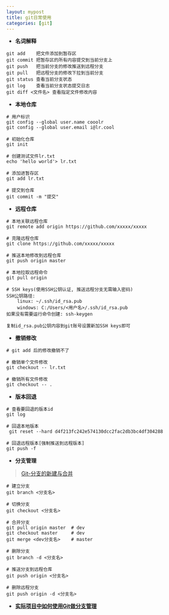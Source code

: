 ```yaml
---
layout: mypost
title: git日常使用
categories: [git]
---
```


- **名词解释**

```
git add    把文件添加到暂存区
git commit 把暂存区的所有内容提交到当前分支上
git push   把当前分支的修改推送到远程分支
git pull   把远程分支的修改下拉到当前分支
git status 查看当前分支状态
git log    查看当前分支状态提交日志
git diff <文件名> 查看指定文件修改内容
```

- **本地仓库**

```
# 用户标识
git config --global user.name cooolr
git config --global user.email i@lr.cool

# 初始化仓库
git init

# 创建测试文件lr.txt
echo 'hello world'> lr.txt

# 添加进暂存区
git add lr.txt

# 提交到仓库
git commit -m "提交"
```

- **远程仓库**

```
# 本地关联远程仓库
git remote add origin https://github.com/xxxxx/xxxxx

# 克隆远程仓库
git clone https://github.com/xxxxx/xxxxx

# 推送本地修改到远程仓库
git push origin master

# 本地拉取远程命令
git pull origin

# SSH keys(使用SSH公钥认证, 推送远程分支无需输入密码)
SSH公钥路径: 
    linux: ~/.ssh/id_rsa.pub
    windows: C:/Users/<用户名>/.ssh/id_rsa.pub
如果没有需要运行命令创建: ssh-keygen

复制id_rsa.pub公钥内容到git账号设置新加SSH keys即可
```

- **撤销修改**

```
# git add 后的修改撤销不了

# 撤销单个文件修改
git checkout -- lr.txt

# 撤销所有文件修改
git checkout -- .
```

- **版本回退**

```
# 查看要回退的版本id
git log

# 回退本地版本
 git reset --hard d4f213fc242e574130dcc2fac2db3bc4df304288

# 回退远程版本[强制推送到远程版本]
git push -f
```

- **分支管理**

> [Git-分支的新建与合并](https://git-scm.com/book/zh/v1/Git-分支-分支的新建与合并)

```
# 建立分支
git branch <分支名>

# 切换分支
git checkout <分支名>

# 合并分支
git pull origin master  # dev
git checkout master     # dev
git merge <dev分支名>    # master

# 删除分支
git branch -d <分支名>

# 推送分支到远程仓库
git push origin <分支名>

# 删除远程分支
git push origin -d <分支名>
```

- **[实际项目中如何使用Git做分支管理](https://blog.csdn.net/shusheng0007/article/details/80791849)**
